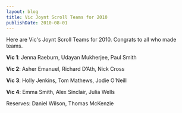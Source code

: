 ```yaml
---
layout: blog
title: Vic Joynt Scroll Teams for 2010
publishDate: 2010-08-01
---
```

Here are Vic's Joynt Scroll Teams for 2010. Congrats to all who made teams.

__Vic 1__: Jenna Raeburn, Udayan Mukherjee, Paul Smith

__Vic 2__: Asher Emanuel, Richard D’Ath, Nick Cross

__Vic 3__: Holly Jenkins, Tom Mathews, Jodie O’Neill

__Vic 4__: Emma Smith, Alex Sinclair, Julia Wells

Reserves: Daniel Wilson, Thomas McKenzie
